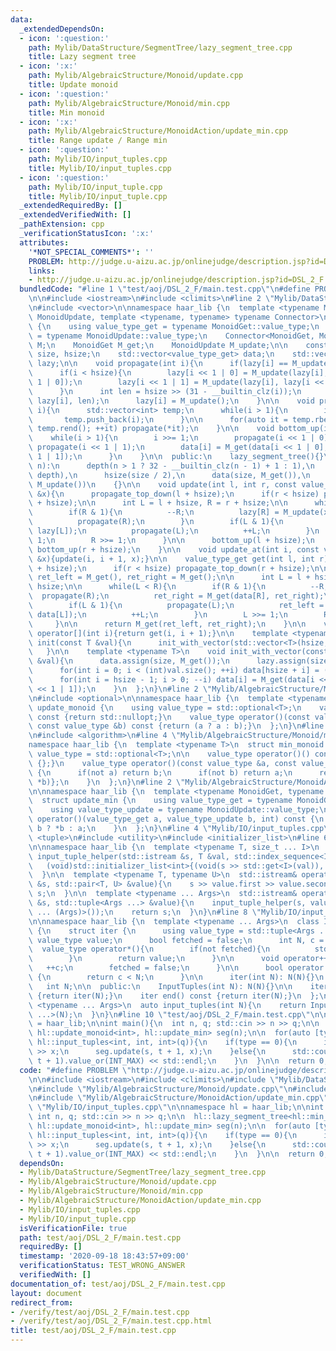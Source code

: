 ```yaml
---
data:
  _extendedDependsOn:
  - icon: ':question:'
    path: Mylib/DataStructure/SegmentTree/lazy_segment_tree.cpp
    title: Lazy segment tree
  - icon: ':x:'
    path: Mylib/AlgebraicStructure/Monoid/update.cpp
    title: Update monoid
  - icon: ':question:'
    path: Mylib/AlgebraicStructure/Monoid/min.cpp
    title: Min monoid
  - icon: ':x:'
    path: Mylib/AlgebraicStructure/MonoidAction/update_min.cpp
    title: Range update / Range min
  - icon: ':question:'
    path: Mylib/IO/input_tuples.cpp
    title: Mylib/IO/input_tuples.cpp
  - icon: ':question:'
    path: Mylib/IO/input_tuple.cpp
    title: Mylib/IO/input_tuple.cpp
  _extendedRequiredBy: []
  _extendedVerifiedWith: []
  _pathExtension: cpp
  _verificationStatusIcon: ':x:'
  attributes:
    '*NOT_SPECIAL_COMMENTS*': ''
    PROBLEM: http://judge.u-aizu.ac.jp/onlinejudge/description.jsp?id=DSL_2_F
    links:
    - http://judge.u-aizu.ac.jp/onlinejudge/description.jsp?id=DSL_2_F
  bundledCode: "#line 1 \"test/aoj/DSL_2_F/main.test.cpp\"\n#define PROBLEM \"http://judge.u-aizu.ac.jp/onlinejudge/description.jsp?id=DSL_2_F\"\
    \n\n#include <iostream>\n#include <climits>\n#line 2 \"Mylib/DataStructure/SegmentTree/lazy_segment_tree.cpp\"\
    \n#include <vector>\n\nnamespace haar_lib {\n  template <typename MonoidGet, typename\
    \ MonoidUpdate, template <typename, typename> typename Connector>\n  class lazy_segment_tree\
    \ {\n    using value_type_get = typename MonoidGet::value_type;\n    using value_type_update\
    \ = typename MonoidUpdate::value_type;\n    Connector<MonoidGet, MonoidUpdate>\
    \ M;\n    MonoidGet M_get;\n    MonoidUpdate M_update;\n\n    const int depth,\
    \ size, hsize;\n    std::vector<value_type_get> data;\n    std::vector<value_type_update>\
    \ lazy;\n\n    void propagate(int i){\n      if(lazy[i] == M_update()) return;\n\
    \      if(i < hsize){\n        lazy[i << 1 | 0] = M_update(lazy[i], lazy[i <<\
    \ 1 | 0]);\n        lazy[i << 1 | 1] = M_update(lazy[i], lazy[i << 1 | 1]);\n\
    \      }\n      int len = hsize >> (31 - __builtin_clz(i));\n      data[i] = M(data[i],\
    \ lazy[i], len);\n      lazy[i] = M_update();\n    }\n\n    void propagate_top_down(int\
    \ i){\n      std::vector<int> temp;\n      while(i > 1){\n        i >>= 1;\n \
    \       temp.push_back(i);\n      }\n\n      for(auto it = temp.rbegin(); it !=\
    \ temp.rend(); ++it) propagate(*it);\n    }\n\n    void bottom_up(int i){\n  \
    \    while(i > 1){\n        i >>= 1;\n        propagate(i << 1 | 0);\n       \
    \ propagate(i << 1 | 1);\n        data[i] = M_get(data[i << 1 | 0], data[i <<\
    \ 1 | 1]);\n      }\n    }\n\n  public:\n    lazy_segment_tree(){}\n    lazy_segment_tree(int\
    \ n):\n      depth(n > 1 ? 32 - __builtin_clz(n - 1) + 1 : 1),\n      size(1 <<\
    \ depth),\n      hsize(size / 2),\n      data(size, M_get()),\n      lazy(size,\
    \ M_update())\n    {}\n\n    void update(int l, int r, const value_type_update\
    \ &x){\n      propagate_top_down(l + hsize);\n      if(r < hsize) propagate_top_down(r\
    \ + hsize);\n\n      int L = l + hsize, R = r + hsize;\n\n      while(L < R){\n\
    \        if(R & 1){\n          --R;\n          lazy[R] = M_update(x, lazy[R]);\n\
    \          propagate(R);\n        }\n        if(L & 1){\n          lazy[L] = M_update(x,\
    \ lazy[L]);\n          propagate(L);\n          ++L;\n        }\n        L >>=\
    \ 1;\n        R >>= 1;\n      }\n\n      bottom_up(l + hsize);\n      if(r < hsize)\
    \ bottom_up(r + hsize);\n    }\n\n    void update_at(int i, const value_type_update\
    \ &x){update(i, i + 1, x);}\n\n    value_type_get get(int l, int r){\n      propagate_top_down(l\
    \ + hsize);\n      if(r < hsize) propagate_top_down(r + hsize);\n\n      value_type_get\
    \ ret_left = M_get(), ret_right = M_get();\n\n      int L = l + hsize, R = r +\
    \ hsize;\n\n      while(L < R){\n        if(R & 1){\n          --R;\n        \
    \  propagate(R);\n          ret_right = M_get(data[R], ret_right);\n        }\n\
    \        if(L & 1){\n          propagate(L);\n          ret_left = M_get(ret_left,\
    \ data[L]);\n          ++L;\n        }\n        L >>= 1;\n        R >>= 1;\n \
    \     }\n\n      return M_get(ret_left, ret_right);\n    }\n\n    value_type_get\
    \ operator[](int i){return get(i, i + 1);}\n\n    template <typename T>\n    void\
    \ init(const T &val){\n      init_with_vector(std::vector<T>(hsize, val));\n \
    \   }\n\n    template <typename T>\n    void init_with_vector(const std::vector<T>\
    \ &val){\n      data.assign(size, M_get());\n      lazy.assign(size, M_update());\n\
    \      for(int i = 0; i < (int)val.size(); ++i) data[hsize + i] = (value_type_get)val[i];\n\
    \      for(int i = hsize - 1; i > 0; --i) data[i] = M_get(data[i << 1 | 0], data[i\
    \ << 1 | 1]);\n    }\n  };\n}\n#line 2 \"Mylib/AlgebraicStructure/Monoid/update.cpp\"\
    \n#include <optional>\n\nnamespace haar_lib {\n  template <typename T>\n  struct\
    \ update_monoid {\n    using value_type = std::optional<T>;\n    value_type operator()()\
    \ const {return std::nullopt;}\n    value_type operator()(const value_type &a,\
    \ const value_type &b) const {return (a ? a : b);}\n  };\n}\n#line 2 \"Mylib/AlgebraicStructure/Monoid/min.cpp\"\
    \n#include <algorithm>\n#line 4 \"Mylib/AlgebraicStructure/Monoid/min.cpp\"\n\n\
    namespace haar_lib {\n  template <typename T>\n  struct min_monoid {\n    using\
    \ value_type = std::optional<T>;\n\n    value_type operator()() const {return\
    \ {};}\n    value_type operator()(const value_type &a, const value_type &b) const\
    \ {\n      if(not a) return b;\n      if(not b) return a;\n      return {std::min(*a,\
    \ *b)};\n    }\n  };\n}\n#line 2 \"Mylib/AlgebraicStructure/MonoidAction/update_min.cpp\"\
    \n\nnamespace haar_lib {\n  template <typename MonoidGet, typename MonoidUpdate>\n\
    \  struct update_min {\n    using value_type_get = typename MonoidGet::value_type;\n\
    \    using value_type_update = typename MonoidUpdate::value_type;\n\n    value_type_get\
    \ operator()(value_type_get a, value_type_update b, int) const {\n      return\
    \ b ? *b : a;\n    }\n  };\n}\n#line 4 \"Mylib/IO/input_tuples.cpp\"\n#include\
    \ <tuple>\n#include <utility>\n#include <initializer_list>\n#line 6 \"Mylib/IO/input_tuple.cpp\"\
    \n\nnamespace haar_lib {\n  template <typename T, size_t ... I>\n  static void\
    \ input_tuple_helper(std::istream &s, T &val, std::index_sequence<I ...>){\n \
    \   (void)std::initializer_list<int>{(void(s >> std::get<I>(val)), 0) ...};\n\
    \  }\n\n  template <typename T, typename U>\n  std::istream& operator>>(std::istream\
    \ &s, std::pair<T, U> &value){\n    s >> value.first >> value.second;\n    return\
    \ s;\n  }\n\n  template <typename ... Args>\n  std::istream& operator>>(std::istream\
    \ &s, std::tuple<Args ...> &value){\n    input_tuple_helper(s, value, std::make_index_sequence<sizeof\
    \ ... (Args)>());\n    return s;\n  }\n}\n#line 8 \"Mylib/IO/input_tuples.cpp\"\
    \n\nnamespace haar_lib {\n  template <typename ... Args>\n  class InputTuples\
    \ {\n    struct iter {\n      using value_type = std::tuple<Args ...>;\n     \
    \ value_type value;\n      bool fetched = false;\n      int N, c = 0;\n\n    \
    \  value_type operator*(){\n        if(not fetched){\n          std::cin >> value;\n\
    \        }\n        return value;\n      }\n\n      void operator++(){\n     \
    \   ++c;\n        fetched = false;\n      }\n\n      bool operator!=(iter &) const\
    \ {\n        return c < N;\n      }\n\n      iter(int N): N(N){}\n    };\n\n \
    \   int N;\n\n  public:\n    InputTuples(int N): N(N){}\n\n    iter begin() const\
    \ {return iter(N);}\n    iter end() const {return iter(N);}\n  };\n\n  template\
    \ <typename ... Args>\n  auto input_tuples(int N){\n    return InputTuples<Args\
    \ ...>(N);\n  }\n}\n#line 10 \"test/aoj/DSL_2_F/main.test.cpp\"\n\nnamespace hl\
    \ = haar_lib;\n\nint main(){\n  int n, q; std::cin >> n >> q;\n\n  hl::lazy_segment_tree<hl::min_monoid<int>,\
    \ hl::update_monoid<int>, hl::update_min> seg(n);\n\n  for(auto [type, s, t] :\
    \ hl::input_tuples<int, int, int>(q)){\n    if(type == 0){\n      int x; std::cin\
    \ >> x;\n      seg.update(s, t + 1, x);\n    }else{\n      std::cout << seg.get(s,\
    \ t + 1).value_or(INT_MAX) << std::endl;\n    }\n  }\n\n  return 0;\n}\n"
  code: "#define PROBLEM \"http://judge.u-aizu.ac.jp/onlinejudge/description.jsp?id=DSL_2_F\"\
    \n\n#include <iostream>\n#include <climits>\n#include \"Mylib/DataStructure/SegmentTree/lazy_segment_tree.cpp\"\
    \n#include \"Mylib/AlgebraicStructure/Monoid/update.cpp\"\n#include \"Mylib/AlgebraicStructure/Monoid/min.cpp\"\
    \n#include \"Mylib/AlgebraicStructure/MonoidAction/update_min.cpp\"\n#include\
    \ \"Mylib/IO/input_tuples.cpp\"\n\nnamespace hl = haar_lib;\n\nint main(){\n \
    \ int n, q; std::cin >> n >> q;\n\n  hl::lazy_segment_tree<hl::min_monoid<int>,\
    \ hl::update_monoid<int>, hl::update_min> seg(n);\n\n  for(auto [type, s, t] :\
    \ hl::input_tuples<int, int, int>(q)){\n    if(type == 0){\n      int x; std::cin\
    \ >> x;\n      seg.update(s, t + 1, x);\n    }else{\n      std::cout << seg.get(s,\
    \ t + 1).value_or(INT_MAX) << std::endl;\n    }\n  }\n\n  return 0;\n}\n"
  dependsOn:
  - Mylib/DataStructure/SegmentTree/lazy_segment_tree.cpp
  - Mylib/AlgebraicStructure/Monoid/update.cpp
  - Mylib/AlgebraicStructure/Monoid/min.cpp
  - Mylib/AlgebraicStructure/MonoidAction/update_min.cpp
  - Mylib/IO/input_tuples.cpp
  - Mylib/IO/input_tuple.cpp
  isVerificationFile: true
  path: test/aoj/DSL_2_F/main.test.cpp
  requiredBy: []
  timestamp: '2020-09-18 18:43:57+09:00'
  verificationStatus: TEST_WRONG_ANSWER
  verifiedWith: []
documentation_of: test/aoj/DSL_2_F/main.test.cpp
layout: document
redirect_from:
- /verify/test/aoj/DSL_2_F/main.test.cpp
- /verify/test/aoj/DSL_2_F/main.test.cpp.html
title: test/aoj/DSL_2_F/main.test.cpp
---
```

